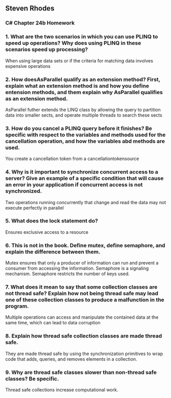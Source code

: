 ## Steven Rhodes
### C# Chapter 24b Homework

### 1. What are the two scenarios in which you can use PLINQ to speed up operations? Why does using PLINQ in these scenarios speed up processing?
When using large data sets or if the criteria for matching data involves expensive operations

### 2. How doesAsParallel qualify as an extension method? First, explain what an extension method is and how you define entension methods, and them explain why AsParallel qualifies as an extension method.
AsParallel futher extends the LINQ class by allowing the query to partition data into smaller sects, and operate multiple threads to search these sects

### 3. How do you cancel a PLINQ query before it finishes? Be specific with respect to the variables and methods used for the cancellation operation, and how the variables abd methods are used.
You create a cancellation token from a cancellationtokensource

### 4. Why is it important to synchronize concurrent access to a server? Give an example of a specific condition that will cause an error in your application if concurrent access is not synchronized.
Two operations running concurrently that change and read the data may not execute perfectly in parallel

### 5. What does the lock statement do?
Ensures exclusive access to a resource

### 6. This is not in the book. Define mutex, define semaphore, and explain the difference between them.
Mutex ensures that only a producer of information can run and prevent a consumer from accessing the information. Semaphore is a signaling mechanism. Semaphore restricts the number of keys used.

### 7. What does it mean to say that some collection classes are not thread safe? Explain how not being thread safe may lead one of these collection classes to produce a malfunction in the program.
Multiple operations can access and manipulate the contained data at the same time, which can lead to data corruption

### 8. Explain how thread safe collection classes are made thread safe.
They are made thread safe by using the synchronization primitives to wrap code that adds, queries, and removes elements in a collection.

### 9. Why are thread safe classes slower than non-thread safe classes? Be specific.
Thread safe collections increase computational work.